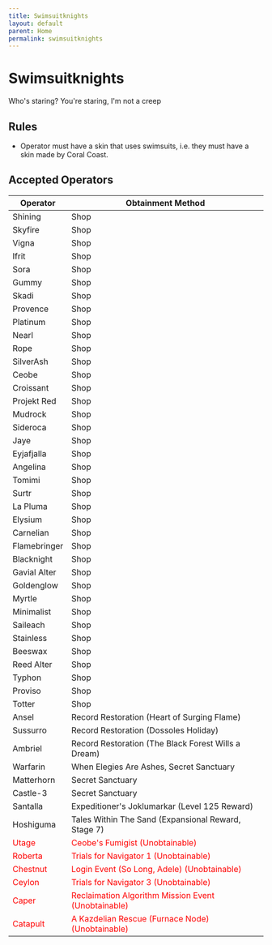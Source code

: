 ```yaml
---
title: Swimsuitknights
layout: default
parent: Home
permalink: swimsuitknights
---
```


# Swimsuitknights

Who's staring? You're staring, I'm not a creep

## Rules

- Operator must have a skin that uses swimsuits, i.e. they must have a skin made by Coral Coast.

## Accepted Operators

| Operator | Obtainment Method |
| --- | --- |
| Shining | Shop |
| Skyfire |  Shop |
| Vigna  | Shop |
| Ifrit | Shop |
| Sora | Shop |
| Gummy | Shop |
| Skadi | Shop |
| Provence | Shop |
| Platinum | Shop |
| Nearl | Shop |
| Rope | Shop |
| SilverAsh | Shop |
| Ceobe | Shop |
| Croissant | Shop |
| Projekt Red | Shop |
| Mudrock | Shop |
| Sideroca | Shop |
| Jaye | Shop |
| Eyjafjalla | Shop |
| Angelina | Shop |
| Tomimi | Shop |
| Surtr | Shop |
| La Pluma | Shop |
| Elysium | Shop |
| Carnelian | Shop |
| Flamebringer | Shop |
| Blacknight | Shop |
| Gavial Alter | Shop |
| Goldenglow | Shop |
| Myrtle | Shop |
| Minimalist | Shop |
| Saileach | Shop |
| Stainless | Shop |
| Beeswax | Shop |
| Reed Alter | Shop |
| Typhon | Shop |
| Proviso | Shop |
| Totter | Shop |
| Ansel | Record Restoration (Heart of Surging Flame) |
| Sussurro | Record Restoration (Dossoles Holiday) |
| Ambriel | Record Restoration (The Black Forest Wills a Dream) |
| Warfarin | When Elegies Are Ashes, Secret Sanctuary |
| Matterhorn | Secret Sanctuary |
| Castle-3 | Secret Sanctuary |
| Santalla | Expeditioner's Joklumarkar (Level 125 Reward) |
| Hoshiguma | Tales Within The Sand (Expansional Reward, Stage 7) |
| <font color="red">Utage</font> | <font color="red">Ceobe's Fumigist (Unobtainable)</font> |
| <font color="red">Roberta</font> | <font color="red">Trials for Navigator 1 (Unobtainable)</font> |
| <font color="red">Chestnut</font> | <font color="red">Login Event (So Long, Adele) (Unobtainable)</font> |
| <font color="red">Ceylon</font> | <font color="red">Trials for Navigator 3 (Unobtainable)</font> |
| <font color="red">Caper</font> | <font color="red">Reclaimation Algorithm Mission Event (Unobtainable)</font> |
| <font color="red">Catapult</font> | <font color="red">A Kazdelian Rescue (Furnace Node) (Unobtainable)</font> |

